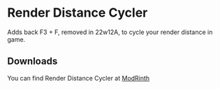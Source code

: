 # Render Distance Cycler

Adds back F3 + F, removed in 22w12A, to cycle your render distance in game. 

## Downloads

You can find Render Distance Cycler at [ModRinth](https://modrinth.com/mod/render-distance-cycler)
